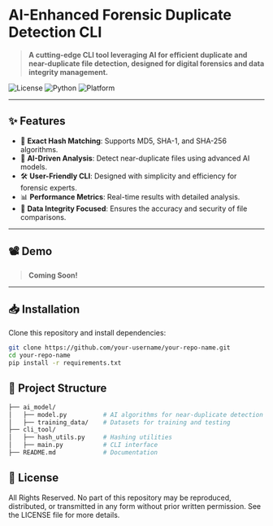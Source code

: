 # **AI-Enhanced Forensic Duplicate Detection CLI**

> **A cutting-edge CLI tool leveraging AI for efficient duplicate and near-duplicate file detection, designed for digital forensics and data integrity management.**

![License](https://img.shields.io/badge/License-All%20Rights%20Reserved-red) 
![Python](https://img.shields.io/badge/Python-3.9%2B-blue) 
![Platform](https://img.shields.io/badge/Platform-Cross--Platform-green)

---

## **✨ Features**
- 🚀 **Exact Hash Matching**: Supports MD5, SHA-1, and SHA-256 algorithms.
- 🤖 **AI-Driven Analysis**: Detect near-duplicate files using advanced AI models.
- 🛠 **User-Friendly CLI**: Designed with simplicity and efficiency for forensic experts.
- 📊 **Performance Metrics**: Real-time results with detailed analysis.
- 🔐 **Data Integrity Focused**: Ensures the accuracy and security of file comparisons.

---

## **📽 Demo**

> **Coming Soon!**

---

## **📥 Installation**

Clone this repository and install dependencies:

```bash
git clone https://github.com/your-username/your-repo-name.git
cd your-repo-name
pip install -r requirements.txt
```

## 📂 Project Structure
```bash
├── ai_model/
│   ├── model.py          # AI algorithms for near-duplicate detection
│   ├── training_data/    # Datasets for training and testing
├── cli_tool/
│   ├── hash_utils.py     # Hashing utilities
│   ├── main.py           # CLI interface
├── README.md             # Documentation
```

## 📜 License
All Rights Reserved.
No part of this repository may be reproduced, distributed, or transmitted in any form without prior written permission. See the LICENSE file for more details.
